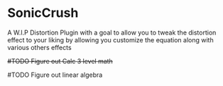 # SonicCrush
A W.I.P Distortion Plugin with a goal to allow you to tweak the distortion effect to your liking by allowing you customize the equation along with various others effects

~~#TODO Figure out Calc 3 level math~~

#TODO Figure out linear algebra
